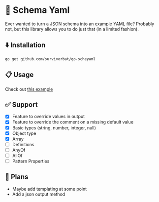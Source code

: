 # 📅 Schema Yaml

Ever wanted to turn a JSON schema into an example YAML file? Probably not, but this library allows you
to do just that (in a limited fashion).

## ⬇️ Installation

`go get github.com/survivorbat/go-scheyaml`

## 📋 Usage

Check out [this example](./examples_test.go)

## ✅ Support

- [x] Feature to override values in output
- [x] Feature to override the comment on a missing default value
- [x] Basic types (string, number, integer, null)
- [x] Object type
- [x] Array
- [ ] Definitions
- [ ] AnyOf
- [ ] AllOf
- [ ] Pattern Properties

## 🔭 Plans

- Maybe add templating at some point
- Add a json output method
